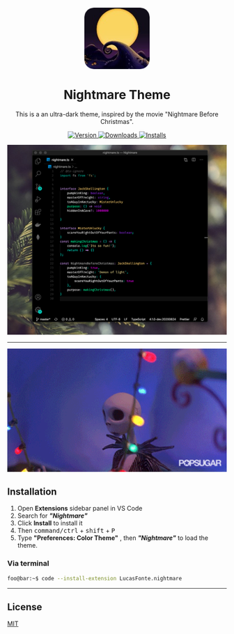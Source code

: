 <p align="center">
  <img src="https://raw.githubusercontent.com/Lucas-Fonte/nightmare-vscode-theme/master/images/nightmare-icon.png" alt="Lukin Theme Logo" width="150" style="border-radius: 20px" />
</p>
<h1 align="center">
  Nightmare Theme
</h1>
<p align="center">
This is a an ultra-dark theme, inspired by the movie "Nightmare Before Christmas".
</p>
<p align="center">
  <a href="https://marketplace.visualstudio.com/items?itemName=LucasFonte.nightmare">
    <img alt="Version" src="https://vsmarketplacebadge.apphb.com/version/LucasFonte.nightmare.svg" />
  </a>
  <a href="https://marketplace.visualstudio.com/items?itemName=LucasFonte.nightmare">
    <img alt="Downloads" src="https://vsmarketplacebadge.apphb.com/downloads/LucasFonte.nightmare.svg" />
  </a>
    <a href="https://marketplace.visualstudio.com/items?itemName=LucasFonte.nightmare">
    <img alt="Installs" src="https://vsmarketplacebadge.apphb.com/installs/LucasFonte.nightmare.svg" />
  </a>
</p>

<img width="1434" alt="Nightmare Screenshot" src="/images/screenshot.png">

---
<img width="1434" alt="Nightmare Screenshot" src="/images/jack.gif">


## Installation

1. Open **Extensions** sidebar panel in VS Code
2. Search for ***"Nightmare"***
3. Click **Install** to install it
4. Then <kbd>command/ctrl</kbd> + <kbd>shift</kbd> + <kbd>P</kbd>
5. Type **"Preferences: Color Theme"** , then ***"Nightmare"*** to load the theme.

### Via terminal

```sh
foo@bar:~$ code --install-extension LucasFonte.nightmare
```
---
## License

[MIT](https://github.com/Lucas-Fonte/nightmare-vscode-theme/blob/master/LICENSE.md)





